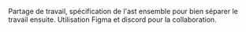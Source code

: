Partage de travail, spécification de l'ast ensemble pour bien séparer le travail ensuite.
Utilisation Figma et discord pour la collaboration.